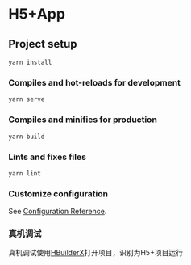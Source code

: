 # H5+App

## Project setup
```
yarn install
```

### Compiles and hot-reloads for development
```
yarn serve
```

### Compiles and minifies for production
```
yarn build
```

### Lints and fixes files
```
yarn lint
```

### Customize configuration
See [Configuration Reference](https://cli.vuejs.org/config/).

### 真机调试
真机调试使用[HBuilderX]('https://dcloud.io/hbuilderx.html')打开项目，识别为H5+项目运行
